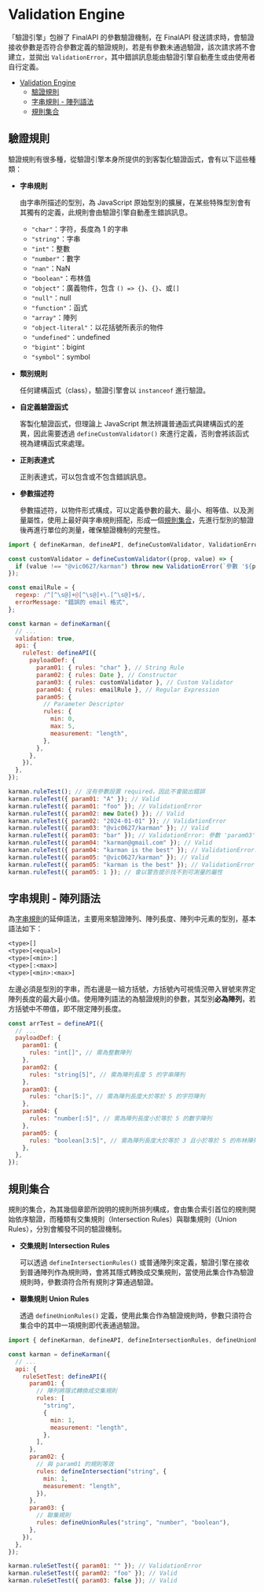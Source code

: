 # Validation Engine

「驗證引擎」包辦了 FinalAPI 的參數驗證機制，在 FinalAPI 發送請求時，會驗證接收參數是否符合參數定義的驗證規則，若是有參數未通過驗證，該次請求將不會建立，並拋出 `ValidationError`，其中錯誤訊息能由驗證引擎自動產生或由使用者自行定義。

- [Validation Engine](#validation-engine)
  - [驗證規則](#驗證規則)
  - [字串規則 - 陣列語法](#字串規則---陣列語法)
  - [規則集合](#規則集合)

## 驗證規則

驗證規則有很多種，從驗證引擎本身所提供的到客製化驗證函式，會有以下這些種類：

- **字串規則**

  由字串所描述的型別，為 JavaScript 原始型別的擴展，在某些特殊型別會有其獨有的定義，此規則會由驗證引擎自動產生錯誤訊息。

  - `"char"`：字符，長度為 1 的字串
  - `"string"`：字串
  - `"int"`：整數
  - `"number"`：數字
  - `"nan"`：NaN
  - `"boolean"`：布林值
  - `"object"`：廣義物件，包含 `() => {}`、`{}`、或`[]`
  - `"null"`：null
  - `"function"`：函式
  - `"array"`：陣列
  - `"object-literal"`：以花括號所表示的物件
  - `"undefined"`：undefined
  - `"bigint"`：bigint
  - `"symbol"`：symbol

- **類別規則**

  任何建構函式（class），驗證引擎會以 `instanceof` 進行驗證。

- **自定義驗證函式**

  客製化驗證函式，但理論上 JavaScript 無法辨識普通函式與建構函式的差異，因此需要透過 `defineCustomValidator()` 來進行定義，否則會將該函式視為建構函式來處理。

- **正則表達式**

  正則表達式，可以包含或不包含錯誤訊息。

- **參數描述符**

  參數描述符，以物件形式構成，可以定義參數的最大、最小、相等值、以及測量屬性，使用上最好與字串規則搭配，形成一個[規則集合](#規則集合)，先進行型別的驗證後再進行單位的測量，確保驗證機制的完整性。

```js
import { defineKarman, defineAPI, defineCustomValidator, ValidationError } from "@vic0627/karman";

const customValidator = defineCustomValidator((prop, value) => {
  if (value !== "@vic0627/karman") throw new ValidationError(`參數 '${prop}' 必為 'karman' 但卻接收到 '${value}'`);
});

const emailRule = {
  regexp: /^[^\s@]+@[^\s@]+\.[^\s@]+$/,
  errorMessage: "錯誤的 email 格式",
};

const karman = defineKarman({
  // ...
  validation: true,
  api: {
    ruleTest: defineAPI({
      payloadDef: {
        param01: { rules: "char" }, // String Rule
        param02: { rules: Date }, // Constructor
        param03: { rules: customValidator }, // Custom Validator
        param04: { rules: emailRule }, // Regular Expression
        param05: {
          // Parameter Descriptor
          rules: {
            min: 0,
            max: 5,
            measurement: "length",
          },
        },
      },
    }),
  },
});

karman.ruleTest(); // 沒有參數設置 required，因此不會拋出錯誤
karman.ruleTest({ param01: "A" }); // Valid
karman.ruleTest({ param01: "foo" }); // ValidationError
karman.ruleTest({ param02: new Date() }); // Valid
karman.ruleTest({ param02: "2024-01-01" }); // ValidationError
karman.ruleTest({ param03: "@vic0627/karman" }); // Valid
karman.ruleTest({ param03: "bar" }); // ValidationError: 參數 'param03' 必為 'karman' 但卻接收到 'bar'
karman.ruleTest({ param04: "karman@gmail.com" }); // Valid
karman.ruleTest({ param04: "karman is the best" }); // ValidationError: 錯誤的 email 格式
karman.ruleTest({ param05: "@vic0627/karman" }); // Valid
karman.ruleTest({ param05: "karman is the best" }); // ValidationError
karman.ruleTest({ param05: 1 }); // 會以警告提示找不到可測量的屬性
```

## 字串規則 - 陣列語法

為[字串規則](#驗證規則)的延伸語法，主要用來驗證陣列、陣列長度、陣列中元素的型別，基本語法如下：

```txt
<type>[]
<type>[<equal>]
<type>[<min>:]
<type>[:<max>]
<type>[<min>:<max>]
```

左邊必須是型別的字串，而右邊是一組方括號，方括號內可視情況帶入冒號來界定陣列長度的最大最小值。使用陣列語法的為驗證規則的參數，其型別**必為陣列**，若方括號中不帶值，即不限定陣列長度。

```js
const arrTest = defineAPI({
  // ...
  payloadDef: {
    param01: {
      rules: "int[]", // 需為整數陣列
    },
    param02: {
      rules: "string[5]", // 需為陣列長度 5 的字串陣列
    },
    param03: {
      rules: "char[5:]", // 需為陣列長度大於等於 5 的字符陣列
    },
    param04: {
      rules: "number[:5]", // 需為陣列長度小於等於 5 的數字陣列
    },
    param05: {
      rules: "boolean[3:5]", // 需為陣列長度大於等於 3 且小於等於 5 的布林陣列
    },
  },
});
```

## 規則集合

規則的集合，為其幾個章節所說明的規則所排列構成，會由集合索引首位的規則開始依序驗證，而種類有交集規則（Intersection Rules）與聯集規則（Union Rules），分別會觸發不同的驗證機制。

- **交集規則 Intersection Rules**

  可以透過 `defineIntersectionRules()` 或普通陣列來定義，驗證引擎在接收到普通陣列作為規則時，會將其隱式轉換成交集規則，當使用此集合作為驗證規則時，參數須符合所有規則才算通過驗證。

- **聯集規則 Union Rules**

  透過 `defineUnionRules()` 定義，使用此集合作為驗證規則時，參數只須符合集合中的其中一項規則即代表通過驗證。

```js
import { defineKarman, defineAPI, defineIntersectionRules, defineUnionRules } from "@vic0627/karman";

const karman = defineKarman({
  // ...
  api: {
    ruleSetTest: defineAPI({
      param01: {
        // 陣列將隱式轉換成交集規則
        rules: [
          "string",
          {
            min: 1,
            measurement: "length",
          },
        ],
      },
      param02: {
        // 與 param01 的規則等效
        rules: defineIntersection("string", {
          min: 1,
          measurement: "length",
        }),
      },
      param03: {
        // 聯集規則
        rules: defineUnionRules("string", "number", "boolean"),
      },
    }),
  },
});

karman.ruleSetTest({ param01: "" }); // ValidationError
karman.ruleSetTest({ param02: "foo" }); // Valid
karman.ruleSetTest({ param03: false }); // Valid
```
